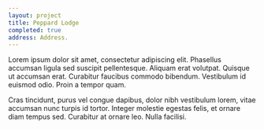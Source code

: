 ```yaml
---
layout: project
title: Peppard Lodge
completed: true
address: Address.
---
```


<p>Lorem ipsum dolor sit amet, consectetur adipiscing elit. Phasellus accumsan ligula sed suscipit pellentesque. Aliquam erat volutpat. Quisque ut accumsan erat. Curabitur faucibus commodo bibendum. Vestibulum id euismod odio. Proin a tempor quam. </p>
<p>Cras tincidunt, purus vel congue dapibus, dolor nibh vestibulum lorem, vitae accumsan nunc turpis id tortor. Integer molestie egestas felis, et ornare diam tempus sed. Curabitur at ornare leo. Nulla facilisi.</p>
